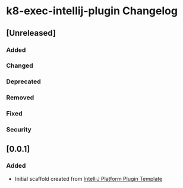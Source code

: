 <!-- Keep a Changelog guide -> https://keepachangelog.com -->

# k8-exec-intellij-plugin Changelog

## [Unreleased]
### Added

### Changed

### Deprecated

### Removed

### Fixed

### Security
## [0.0.1]
### Added
- Initial scaffold created from [IntelliJ Platform Plugin Template](https://github.com/JetBrains/intellij-platform-plugin-template)
